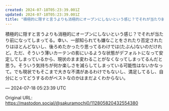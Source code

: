 ```yaml
---
created: 2024-07-18T05:23:39.001Z
updated: 2024-07-18T05:23:39.001Z
title: "積極的に隠すと言うよりも消極的にオープンにしないという感じ？でそれが当たり前にな[...]"
---
```


<p>積極的に隠すと言うよりも消極的にオープンにしないという感じ？でそれが当たり前になってしまってる。幸い、一部知られても嫌なことをされたり否定されたりはほとんどないし、後ろめたかったり思ってるわけでは(たぶん)ないのだけれど。ただ、そういう薄いカーテンの影にいるような状態がデフォルトになって安定してしまっているから、現状のまま変わることがなくなってしまってるんだと思う。そういう気持ちが何か楽しさを減らしてしまっている可能性はないかなって。でも現状でもそこまで大きな不満があるわけでもないし、満足してるし、自分にとってどうするのがベストなのかはまだよくわからない。</p>

&mdash; 2024-07-18 05:23:39 UTC

Original URL: https://mastodon.social/@sakuramochi0/112805820432554380
